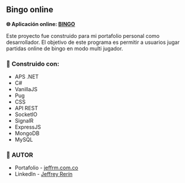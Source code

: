 ## Bingo online 

<strong> :globe_with_meridians:  Aplicación online: 
<a href="https://auth-module.up.railway.app/login">BINGO</a></strong>

Este proyecto fue construido para mi portafolio personal como desarrollador. El objetivo de este programa es permitir a usuarios jugar partidas online de bingo en modo multi jugador.

### :wrench: <strong>Construido con:</strong>
- APS .NET 
- C#
- VanillaJS 
- Pug
- CSS
- API REST
- SocketIO
- SignalR
- ExpressJS
- MongoDB
- MySQL

### :nail_care: <strong>AUTOR</strong>

- Portafolio - <a href="https://www.jeffrm.com.co">jeffrm.com.co</a>
- LinkedIn - <a href="https://www.linkedin.com/in/jeffrey-rerin/">Jeffrey Rerín</a>
